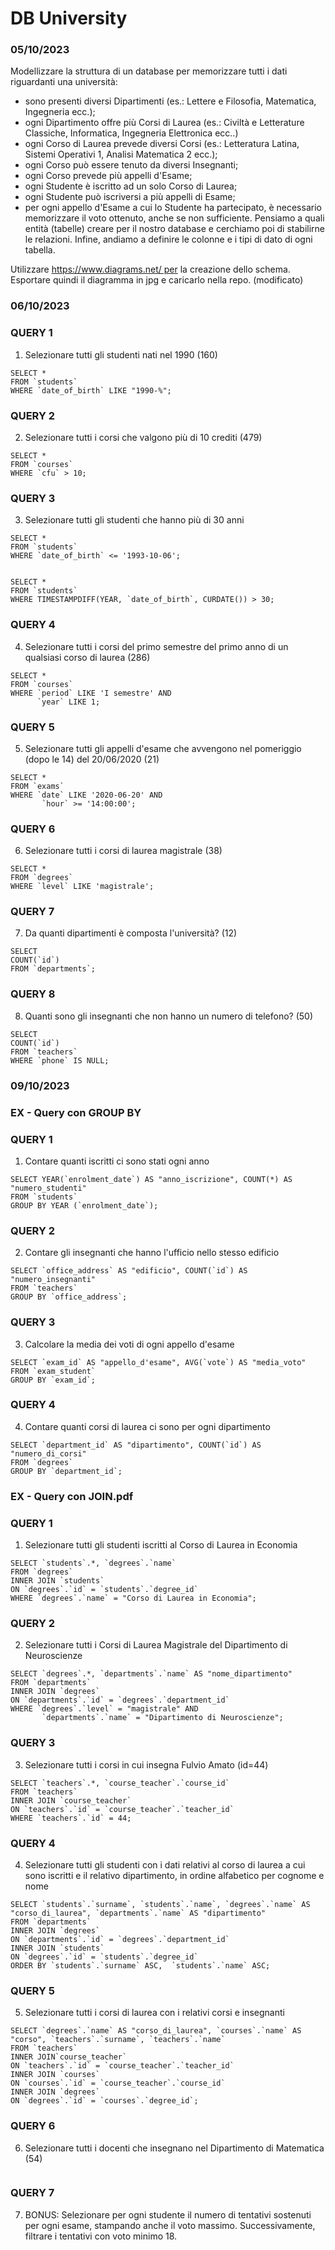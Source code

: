 # DB University

### 05/10/2023

Modellizzare la struttura di un database per memorizzare tutti i dati riguardanti una università:

- sono presenti diversi Dipartimenti (es.: Lettere e Filosofia, Matematica, Ingegneria ecc.);
- ogni Dipartimento offre più Corsi di Laurea (es.: Civiltà e Letterature Classiche, Informatica, Ingegneria Elettronica ecc..)
- ogni Corso di Laurea prevede diversi Corsi (es.: Letteratura Latina, Sistemi Operativi 1, Analisi Matematica 2 ecc.);
- ogni Corso può essere tenuto da diversi Insegnanti;
- ogni Corso prevede più appelli d'Esame;
- ogni Studente è iscritto ad un solo Corso di Laurea;
- ogni Studente può iscriversi a più appelli di Esame;
- per ogni appello d'Esame a cui lo Studente ha partecipato, è necessario memorizzare il voto ottenuto, anche se non sufficiente.
  Pensiamo a quali entità (tabelle) creare per il nostro database e cerchiamo poi di stabilirne le relazioni. Infine, andiamo a definire le colonne e i tipi di dato di ogni tabella.

Utilizzare https://www.diagrams.net/ per la creazione dello schema.
Esportare quindi il diagramma in jpg e caricarlo nella repo. (modificato)

### 06/10/2023

### QUERY 1

1. Selezionare tutti gli studenti nati nel 1990 (160)

```
SELECT *
FROM `students`
WHERE `date_of_birth` LIKE "1990-%";
```

### QUERY 2

2. Selezionare tutti i corsi che valgono più di 10 crediti (479)

```
SELECT *
FROM `courses`
WHERE `cfu` > 10;
```

### QUERY 3

3. Selezionare tutti gli studenti che hanno più di 30 anni

```
SELECT *
FROM `students`
WHERE `date_of_birth` <= '1993-10-06';


SELECT *
FROM `students`
WHERE TIMESTAMPDIFF(YEAR, `date_of_birth`, CURDATE()) > 30;
```

### QUERY 4

4. Selezionare tutti i corsi del primo semestre del primo anno di un
   qualsiasi corso di laurea (286)

```
SELECT *
FROM `courses`
WHERE `period` LIKE 'I semestre' AND
	  `year` LIKE 1;
```

### QUERY 5

5. Selezionare tutti gli appelli d'esame che avvengono nel pomeriggio (dopo le 14) del 20/06/2020 (21)

```
SELECT *
FROM `exams`
WHERE `date` LIKE '2020-06-20' AND
       `hour` >= '14:00:00';

```

### QUERY 6

6. Selezionare tutti i corsi di laurea magistrale (38)

```
SELECT *
FROM `degrees`
WHERE `level` LIKE 'magistrale';
```

### QUERY 7

7. Da quanti dipartimenti è composta l'università? (12)

```
SELECT
COUNT(`id`)
FROM `departments`;
```

### QUERY 8

8. Quanti sono gli insegnanti che non hanno un numero di telefono? (50)

```
SELECT
COUNT(`id`)
FROM `teachers`
WHERE `phone` IS NULL;
```

### 09/10/2023

### EX - Query con GROUP BY

### QUERY 1

1. Contare quanti iscritti ci sono stati ogni anno

```
SELECT YEAR(`enrolment_date`) AS "anno_iscrizione", COUNT(*) AS "numero_studenti"
FROM `students`
GROUP BY YEAR (`enrolment_date`);
```

### QUERY 2

2. Contare gli insegnanti che hanno l'ufficio nello stesso edificio

```
SELECT `office_address` AS "edificio", COUNT(`id`) AS "numero_insegnanti"
FROM `teachers`
GROUP BY `office_address`;
```

### QUERY 3

3. Calcolare la media dei voti di ogni appello d'esame

```
SELECT `exam_id` AS "appello_d'esame", AVG(`vote`) AS "media_voto"
FROM `exam_student`
GROUP BY `exam_id`;
```

### QUERY 4

4. Contare quanti corsi di laurea ci sono per ogni dipartimento

```
SELECT `department_id` AS "dipartimento", COUNT(`id`) AS "numero_di_corsi"
FROM `degrees`
GROUP BY `department_id`;
```

### EX - Query con JOIN.pdf

### QUERY 1

1. Selezionare tutti gli studenti iscritti al Corso di Laurea in Economia

```
SELECT `students`.*, `degrees`.`name`
FROM `degrees`
INNER JOIN `students`
ON `degrees`.`id` = `students`.`degree_id`
WHERE `degrees`.`name` = "Corso di Laurea in Economia";
```

### QUERY 2

2. Selezionare tutti i Corsi di Laurea Magistrale del Dipartimento di Neuroscienze

```
SELECT `degrees`.*, `departments`.`name` AS "nome_dipartimento"
FROM `departments`
INNER JOIN `degrees`
ON `departments`.`id` = `degrees`.`department_id`
WHERE `degrees`.`level` = "magistrale" AND
	   `departments`.`name` = "Dipartimento di Neuroscienze";
```

### QUERY 3

3. Selezionare tutti i corsi in cui insegna Fulvio Amato (id=44)

```
SELECT `teachers`.*, `course_teacher`.`course_id`
FROM `teachers`
INNER JOIN `course_teacher`
ON `teachers`.`id` = `course_teacher`.`teacher_id`
WHERE `teachers`.`id` = 44;
```

### QUERY 4

4. Selezionare tutti gli studenti con i dati relativi al corso di laurea a cui sono iscritti e il relativo dipartimento, in ordine alfabetico per cognome e nome

```
SELECT `students`.`surname`, `students`.`name`, `degrees`.`name` AS "corso_di_laurea", `departments`.`name` AS "dipartimento"
FROM `departments`
INNER JOIN `degrees`
ON `departments`.`id` = `degrees`.`department_id`
INNER JOIN `students`
ON `degrees`.`id` = `students`.`degree_id`
ORDER BY `students`.`surname` ASC,  `students`.`name` ASC;
```

### QUERY 5

5. Selezionare tutti i corsi di laurea con i relativi corsi e insegnanti

```
SELECT `degrees`.`name` AS "corso_di_laurea", `courses`.`name` AS "corso", `teachers`.`surname`, `teachers`.`name`
FROM `teachers`
INNER JOIN`course_teacher`
ON `teachers`.`id` = `course_teacher`.`teacher_id`
INNER JOIN `courses`
ON `courses`.`id` = `course_teacher`.`course_id`
INNER JOIN `degrees`
ON `degrees`.`id` = `courses`.`degree_id`;
```

### QUERY 6

6. Selezionare tutti i docenti che insegnano nel Dipartimento di Matematica (54)

```

```

### QUERY 7

7. BONUS: Selezionare per ogni studente il numero di tentativi sostenuti per ogni esame, stampando anche il voto massimo. Successivamente, filtrare i tentativi con voto minimo 18.

```

```
